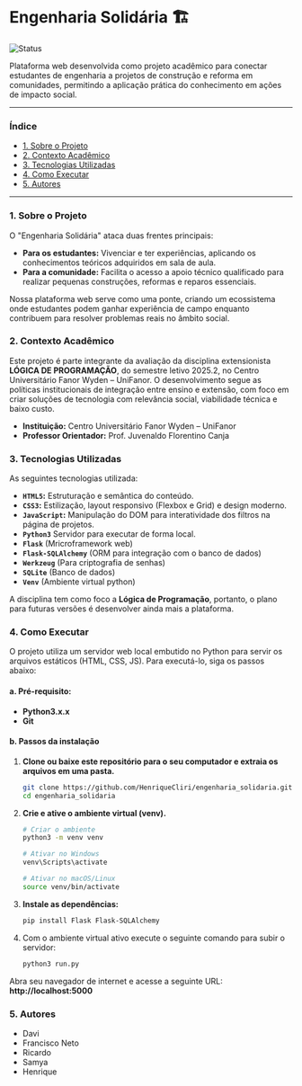 # Engenharia Solidária 🏗️

![Status](https://img.shields.io/badge/status-%20concluído-green)

Plataforma web desenvolvida como projeto acadêmico para conectar estudantes de engenharia a projetos de construção e reforma em comunidades, permitindo a aplicação prática do conhecimento em ações de impacto social.

---

### Índice

- [1. Sobre o Projeto](#1-sobre-o-projeto)
- [2. Contexto Acadêmico](#2-contexto-acadêmico)
- [3. Tecnologias Utilizadas](#3-tecnologias-utilizadas)
- [4. Como Executar](#4-como-executar)
- [5. Autores](#6-autores)

---

### 1. Sobre o Projeto

O "Engenharia Solidária" ataca duas frentes principais:
* **Para os estudantes:** Vivenciar e ter experiências, aplicando os conhecimentos teóricos adquiridos em sala de aula.
* **Para a comunidade:** Facilita o acesso a apoio técnico qualificado para realizar pequenas construções, reformas e reparos essenciais.

Nossa plataforma web serve como uma ponte, criando um ecossistema onde estudantes podem ganhar experiência de campo enquanto contribuem para resolver problemas reais no âmbito social.

### 2. Contexto Acadêmico

Este projeto é parte integrante da avaliação da disciplina extensionista **LÓGICA DE PROGRAMAÇÃO**, do semestre letivo 2025.2, no Centro Universitário Fanor Wyden – UniFanor. O desenvolvimento segue as políticas institucionais de integração entre ensino e extensão, com foco em criar soluções de tecnologia com relevância social, viabilidade técnica e baixo custo.

- **Instituição:** Centro Universitário Fanor Wyden – UniFanor
- **Professor Orientador:** Prof. Juvenaldo Florentino Canja

### 3. Tecnologias Utilizadas

As seguintes tecnologias utilizada:

- **`HTML5`:** Estruturação e semântica do conteúdo.
- **`CSS3`:** Estilização, layout responsivo (Flexbox e Grid) e design moderno.
- **`JavaScript`:** Manipulação do DOM para interatividade dos filtros na página de projetos.
- **`Python3`** Servidor para executar de forma local.
- **`Flask`** (Mricroframework web)
- **`Flask-SQLAlchemy`** (ORM para integração com o banco de dados)
- **`Werkzeug`** (Para criptografia de senhas)
- **`SQLite`** (Banco de dados)
- **`Venv`** (Ambiente virtual python)

A disciplina tem como foco a **Lógica de Programação**, portanto, o plano para futuras versões é desenvolver ainda mais a plataforma.

### 4. Como Executar

O projeto utiliza um servidor web local embutido no Python para servir os arquivos estáticos (HTML, CSS, JS). Para executá-lo, siga os passos abaixo:

#### a. **Pré-requisito:** 
- **Python3.x.x**
- **Git**

#### b. **Passos da instalação**

1. **Clone ou baixe este repositório para o seu computador e extraia os arquivos em uma pasta.**

    ```bash
    git clone https://github.com/HenriqueCliri/engenharia_solidaria.git
    cd engenharia_solidaria
    ```

2. **Crie e ative o ambiente virtual (venv).**

    ```bash
    # Criar o ambiente
    python3 -m venv venv

    # Ativar no Windows
    venv\Scripts\activate

    # Ativar no macOS/Linux
    source venv/bin/activate
    ```

3.  **Instale as dependências:**

    ```bash
    pip install Flask Flask-SQLAlchemy
    ```

4.  Com o ambiente virtual ativo execute o seguinte comando para subir o servidor:

    ```bash
    python3 run.py
    ```
 Abra seu navegador de internet e acesse a seguinte URL: **http://localhost:5000**

### 5. Autores

- Davi
- Francisco Neto
- Ricardo
- Samya
- Henrique